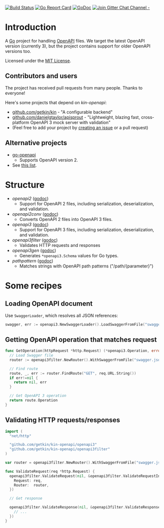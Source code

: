 [![Build Status](https://travis-ci.com/getkin/kin-openapi.svg?branch=master)](https://travis-ci.com/getkin/kin-openapi)
[![Go Report Card](https://goreportcard.com/badge/github.com/getkin/kin-openapi)](https://goreportcard.com/report/github.com/getkin/kin-openapi)
[![GoDoc](https://godoc.org/github.com/getkin/kin-openapi?status.svg)](https://godoc.org/github.com/getkin/kin-openapi)
[![Join Gitter Chat Channel -](https://badges.gitter.im/getkin/kin.svg)](https://gitter.im/getkin/kin?utm_source=badge&utm_medium=badge&utm_campaign=pr-badge&utm_content=badge)

# Introduction
A [Go](https://golang.org) project for handling [OpenAPI](https://www.openapis.org/) files. We target the latest OpenAPI version (currently 3), but the project contains support for older OpenAPI versions too.

Licensed under the [MIT License](LICENSE).

## Contributors and users
The project has received pull requests from many people. Thanks to everyone!

Here's some projects that depend on _kin-openapi_:
  * [github.com/getkin/kin](https://github.com/getkin/kin) - "A configurable backend"
  * [github.com/danielgtaylor/apisprout](https://github.com/danielgtaylor/apisprout) - "Lightweight, blazing fast, cross-platform OpenAPI 3 mock server with validation"
  * (Feel free to add your project by [creating an issue](https://github.com/getkin/kin-openapi/issues/new) or a pull request)

## Alternative projects
  * [go-openapi](https://github.com/go-openapi)
    * Supports OpenAPI version 2.
  * See [this list](https://github.com/OAI/OpenAPI-Specification/blob/OpenAPI.next/IMPLEMENTATIONS.md).

# Structure
  * _openapi2_ ([godoc](https://godoc.org/github.com/getkin/kin-openapi/openapi2))
    * Support for OpenAPI 2 files, including serialization, deserialization, and validation.
  * _openapi2conv_ ([godoc](https://godoc.org/github.com/getkin/kin-openapi/openapi2conv))
    * Converts OpenAPI 2 files into OpenAPI 3 files.
  * _openapi3_ ([godoc](https://godoc.org/github.com/getkin/kin-openapi/openapi3))
    * Support for OpenAPI 3 files, including serialization, deserialization, and validation.
  * _openapi3filter_ ([godoc](https://godoc.org/github.com/getkin/kin-openapi/openapi3filter))
    * Validates HTTP requests and responses
  * _openapi3gen_ ([godoc](https://godoc.org/github.com/getkin/kin-openapi/openapi3gen))
    * Generates `*openapi3.Schema` values for Go types.
  * _pathpattern_ ([godoc](https://godoc.org/github.com/getkin/kin-openapi/pathpattern))
    * Matches strings with OpenAPI path patterns ("/path/{parameter}")

# Some recipes
## Loading OpenAPI document
Use `SwaggerLoader`, which resolves all JSON references:
```go
swagger, err := openapi3.NewSwaggerLoader().LoadSwaggerFromFile("swagger.json")
```

## Getting OpenAPI operation that matches request
```go
func GetOperation(httpRequest *http.Request) (*openapi3.Operation, error) {
  // Load Swagger file
  router := openapi3filter.NewRouter().WithSwaggerFromFile("swagger.json")

  // Find route
  route, _, err := router.FindRoute("GET", req.URL.String())
  if err!=nil {
    return nil, err
  }

  // Get OpenAPI 3 operation
  return route.Operation
}
```

## Validating HTTP requests/responses
```go
import (
  "net/http"

  "github.com/getkin/kin-openapi/openapi3"
  "github.com/getkin/kin-openapi/openapi3filter"
)

var router = openapi3filter.NewRouter().WithSwaggerFromFile("swagger.json")

func ValidateRequest(req *http.Request) {
  openapi3filter.ValidateRequest(nil, &openapi3filter.ValidateRequestInput {
    Request: req,
    Router:  router,
  })

  // Get response

  openapi3filter.ValidateResponse(nil, &openapi3filter.ValidateResponseInput {
    // ...
  })
}

```